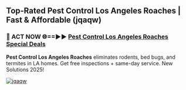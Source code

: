 ## Top-Rated Pest Control Los Angeles Roaches | Fast & Affordable (jqaqw)

<h3>🐜 ACT NOW 🌐==►► <a href="https://tinyurl.com/2dysvsjj" rel="nofollow">Pest Control Los Angeles Roaches Special Deals</a></h3>

**Pest Control Los Angeles Roaches** eliminates rodents, bed bugs, and termites in LA homes. Get free inspections + same-day service. New Solutions 2025!

[![jqaqw](https://i.imgur.com/JCYaghj.jpeg)](https://tinyurl.com/2dysvsjj)